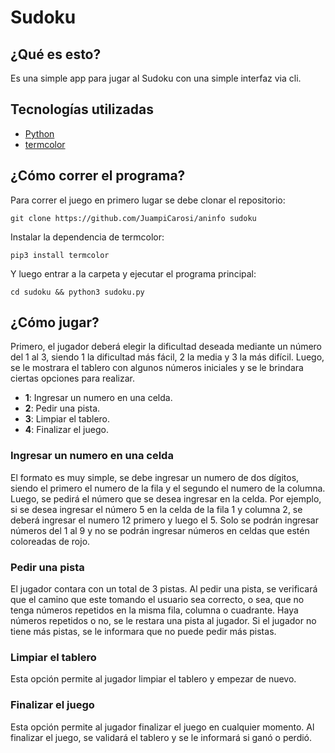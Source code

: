 # Sudoku
## ¿Qué es esto?
Es una simple app para jugar al Sudoku con una simple interfaz via cli.

## Tecnologías utilizadas
- [Python](https://www.python.org/downloads/)
- [termcolor](https://pypi.org/project/termcolor/)

## ¿Cómo correr el programa?
Para correr el juego en primero lugar se debe clonar el repositorio:
```
git clone https://github.com/JuampiCarosi/aninfo sudoku
```
Instalar la dependencia de termcolor:
```
pip3 install termcolor
```
Y luego entrar a la carpeta y ejecutar el programa principal:
```
cd sudoku && python3 sudoku.py
```
## ¿Cómo jugar?
Primero, el jugador deberá elegir la dificultad deseada mediante un número del 1 al 3, siendo 1 la dificultad más fácil, 2 la media y 3 la más difícil. Luego, se le mostrara el tablero con algunos números iniciales y se le brindara ciertas opciones para realizar.
- **1**: Ingresar un numero en una celda.
- **2**: Pedir una pista.
- **3**: Limpiar el tablero.
- **4**: Finalizar el juego.

### Ingresar un numero en una celda
El formato es muy simple, se debe ingresar un numero de dos dígitos, siendo el primero el numero de la fila y el segundo el numero de la columna. Luego, se pedirá el número que se desea ingresar en la celda. Por ejemplo, si se desea ingresar el número 5 en la celda de la fila 1 y columna 2, se deberá ingresar el numero 12 primero y luego el 5. Solo se podrán ingresar números del 1 al 9 y no se podrán ingresar números en celdas que estén coloreadas de rojo.

### Pedir una pista
El jugador contara con un total de 3 pistas. Al pedir una pista, se verificará que el camino que este tomando el usuario sea correcto, o sea, que no tenga números repetidos en la misma fila, columna o cuadrante. Haya números repetidos o no, se le restara una pista al jugador. Si el jugador no tiene más pistas, se le informara que no puede pedir más pistas.

### Limpiar el tablero
Esta opción permite al jugador limpiar el tablero y empezar de nuevo.

### Finalizar el juego
Esta opción permite al jugador finalizar el juego en cualquier momento. Al finalizar el juego, se validará el tablero y se le informará si ganó o perdió.
